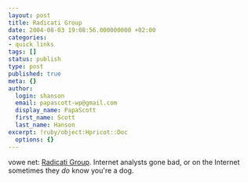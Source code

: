 ```yaml
---
layout: post
title: Radicati Group
date: 2004-08-03 19:08:56.000000000 +02:00
categories:
- quick links
tags: []
status: publish
type: post
published: true
meta: {}
author:
  login: shanson
  email: papascott-wp@gmail.com
  display_name: PapaScott
  first_name: Scott
  last_name: Hanson
excerpt: !ruby/object:Hpricot::Doc
  options: {}
---
```

<p>vowe net: <a href="http://vowe.net/cgi-bin/wiki.cgi?RadicatiGroup">Radicati Group</a>. Internet analysts gone bad, or on the Internet sometimes they <em>do</em> know you're a dog.</p>
